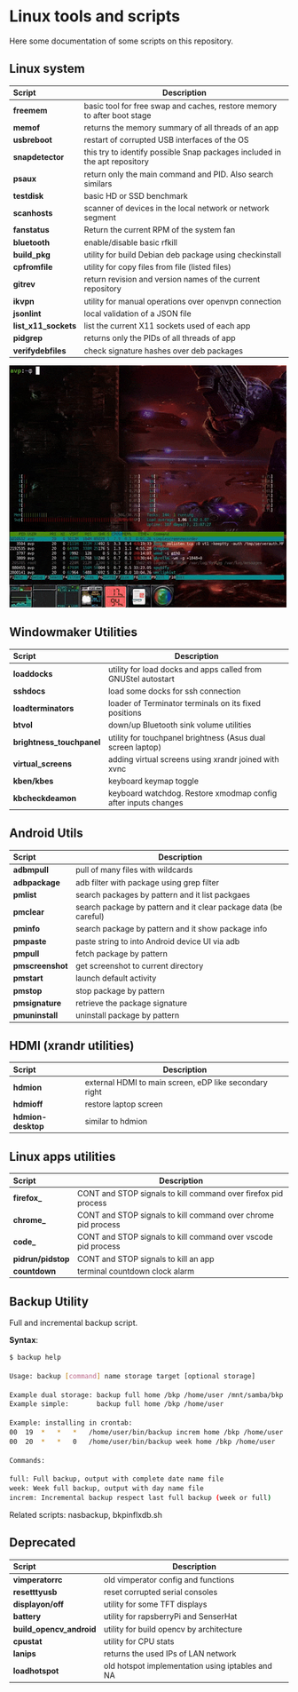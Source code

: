 # Linux tools and scripts

Here some documentation of some scripts on this repository.

## Linux system

| Script | Description |
|:-------|-----------------------------------------------------------------------------|
| **freemem** | basic tool for free swap and caches, restore memory to after boot stage |
| **memof** | returns the memory summary of all threads of an app |
| **usbreboot** | restart of corrupted USB interfaces of the OS |
| **snapdetector** | this try to identify possible Snap packages included in the apt repository |
| **psaux** | return only the main command and PID. Also search similars |
| **testdisk** | basic HD or SSD benchmark |
| **scanhosts** | scanner of devices in the local network or network segment |
| **fanstatus** | Return the current RPM of the system fan |
| **bluetooth** | enable/disable basic rfkill |
| **build_pkg** | utility for build Debian deb package using checkinstall |
| **cpfromfile** | utility for copy files from file (listed files) |
| **gitrev** | return revision and version names of the current repository |
| **ikvpn** | utility for manual operations over openvpn connection |
| **jsonlint** | local validation of a JSON file |
| **list_x11_sockets** | list the current X11 sockets used of each app |
| **pidgrep** | returns only the PIDs of all threads of app |
| **verifydebfiles** | check signature hashes over deb packages |

![freemem demo](images/freemem.gif)

## Windowmaker Utilities

| Script | Description |
|:-------|-----------------------------------------------------------------------------|
| **loaddocks** | utility for load docks and apps called from GNUStel autostart |
| **sshdocs** | load some docks for ssh connection |
| **loadterminators** | loader of Terminator terminals on its fixed positions |
| **btvol** | down/up Bluetooth sink volume utilities |
| **brightness_touchpanel** | utility for touchpanel brightness (Asus dual screen laptop) |
| **virtual_screens** | adding virtual screens using xrandr joined with xvnc |
| **kben/kbes** | keyboard keymap toggle |
| **kbcheckdeamon** | keyboard watchdog. Restore xmodmap config after inputs changes |

## Android Utils

| Script | Description |
|:-------|-----------------------------------------------------------------------------|
| **adbmpull** | pull of many files with wildcards |
| **adbpackage** | adb filter with package using grep filter |
| **pmlist**  | search packages by pattern and it list packgaes |
| **pmclear** | search package by pattern and it clear package data (be careful) |
| **pminfo**  | search package by pattern and it show package info |
| **pmpaste** | paste string to into Android device UI via adb |
| **pmpull**  | fetch package by pattern |
| **pmscreenshot** | get screenshot to current directory |
| **pmstart** | launch default activity |
| **pmstop**  | stop package by pattern |
| **pmsignature** | retrieve the package signature |
| **pmuninstall** | uninstall package by pattern |
  
## HDMI (xrandr utilities)  

| Script | Description |
|:-------|-----------------------------------------------------------------------------| 
| **hdmion** | external HDMI to main screen, eDP like secondary right |
| **hdmioff** | restore laptop screen |
| **hdmion-desktop** | similar to hdmion |
  
## Linux apps utilities

| Script | Description |
|:-------|-----------------------------------------------------------------------------| 
| **firefox_** | CONT and STOP signals to kill command over firefox pid process |
| **chrome_** | CONT and STOP signals to kill command over chrome pid process |
| **code_** | CONT and STOP signals to kill command over vscode pid process |
| **pidrun/pidstop** | CONT and STOP signals to kill an app |
| **countdown** | terminal countdown clock alarm |

## Backup Utility

Full and incremental backup script.

**Syntax**:

``` bash
$ backup help

Usage: backup [command] name storage target [optional storage]

Example dual storage: backup full home /bkp /home/user /mnt/samba/bkp
Example simple:       backup full home /bkp /home/user

Example: installing in crontab:
00  19  *   *   *   /home/user/bin/backup increm home /bkp /home/user
00  20  *   *   0   /home/user/bin/backup week home /bkp /home/user

Commands:

full: Full backup, output with complete date name file
week: Week full backup, output with day name file
increm: Incremental backup respect last full backup (week or full)
```

Related scripts: nasbackup, bkpinflxdb.sh

## Deprecated

| Script | Description |
|:-------|-----------------------------------------------------------------------------|
| **vimperatorrc** | old vimperator config and functions |
| **resetttyusb** | reset corrupted serial consoles |
| **displayon/off** | utility for some TFT displays |
| **battery** | utility for rapsberryPi and SenserHat |
| **build_opencv_android** | utility for build opencv by architecture |
| **cpustat** | utility for CPU stats |
| **lanips** | returns the used IPs of LAN network |
| **loadhotspot** | old hotspot implementation using iptables and NA|
